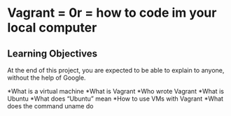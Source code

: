 # Vagrant = 0r = how to code im your local computer

## Learning Objectives
At the end of this project, you are expected to be able to explain to anyone, without the help of Google.

*What is a virtual machine
*What is Vagrant
*Who wrote Vagrant
*What is Ubuntu
*What does “Ubuntu” mean
*How to use VMs with Vagrant
*What does the command uname do
